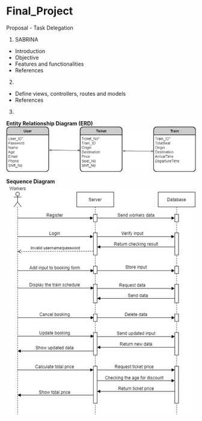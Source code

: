 # Final_Project

Proposal - Task Delegation

1. SABRINA

- Introduction
- Objective
- Features and functionalities
- References

2.

- Define views, controllers, routes and models
- References

3.

**Entity Relationship Diagram (ERD)**
![Entity Relationship Diagram](/resources/ERD.jpg)

**Sequence Diagram**
![Entity Relationship Diagram](/resources/SD.jpg)
